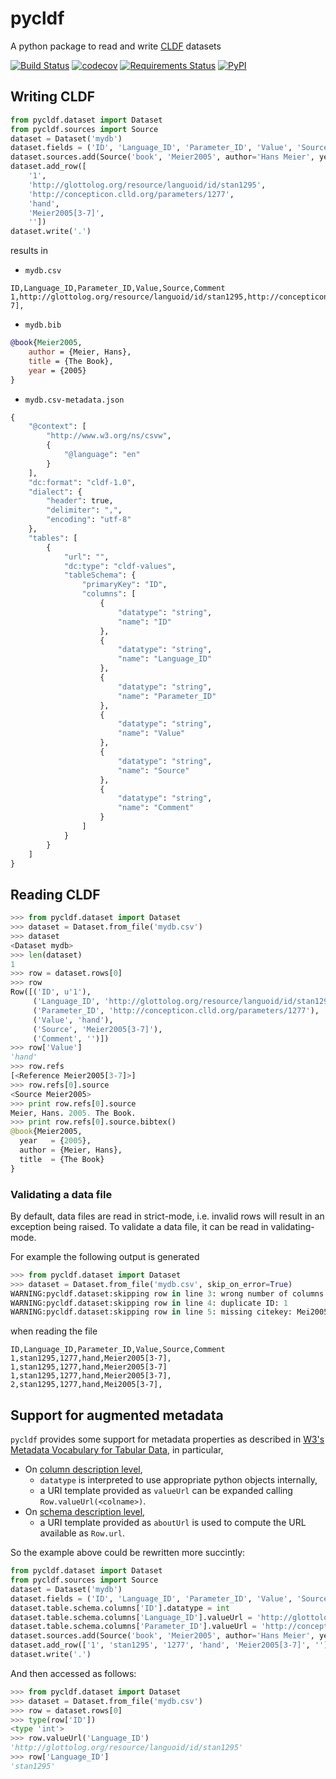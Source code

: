 pycldf
======

A python package to read and write [CLDF](http://cldf.clld.org) datasets

[![Build Status](https://travis-ci.org/glottobank/pycldf.svg?branch=master)](https://travis-ci.org/glottobank/pycldf)
[![codecov](https://codecov.io/gh/glottobank/pycldf/branch/master/graph/badge.svg)](https://codecov.io/gh/glottobank/pycldf)
[![Requirements Status](https://requires.io/github/glottobank/pycldf/requirements.svg?branch=master)](https://requires.io/github/glottobank/pycldf/requirements/?branch=master)
[![PyPI](https://img.shields.io/pypi/v/pycldf.svg)](https://pypi.python.org/pypi/pycldf)


Writing CLDF
------------

```python
from pycldf.dataset import Dataset
from pycldf.sources import Source
dataset = Dataset('mydb')
dataset.fields = ('ID', 'Language_ID', 'Parameter_ID', 'Value', 'Source', 'Comment')
dataset.sources.add(Source('book', 'Meier2005', author='Hans Meier', year='2005', title='The Book'))
dataset.add_row([
    '1', 
    'http://glottolog.org/resource/languoid/id/stan1295', 
    'http://concepticon.clld.org/parameters/1277', 
    'hand', 
    'Meier2005[3-7]', 
    ''])
dataset.write('.')
```

results in 

- `mydb.csv`
```
ID,Language_ID,Parameter_ID,Value,Source,Comment
1,http://glottolog.org/resource/languoid/id/stan1295,http://concepticon.clld.org/parameters/1277,hand,Meier2005[3-7],
```
- `mydb.bib`
```bibtex
@book{Meier2005,
    author = {Meier, Hans},
    title = {The Book},
    year = {2005}
}
```
- `mydb.csv-metadata.json`
```python
{
    "@context": [
        "http://www.w3.org/ns/csvw",
        {
            "@language": "en"
        }
    ],
    "dc:format": "cldf-1.0",
    "dialect": {
        "header": true,
        "delimiter": ",",
        "encoding": "utf-8"
    },
    "tables": [
        {
            "url": "",
            "dc:type": "cldf-values",
            "tableSchema": {
                "primaryKey": "ID",
                "columns": [
                    {
                        "datatype": "string",
                        "name": "ID"
                    },
                    {
                        "datatype": "string",
                        "name": "Language_ID"
                    },
                    {
                        "datatype": "string",
                        "name": "Parameter_ID"
                    },
                    {
                        "datatype": "string",
                        "name": "Value"
                    },
                    {
                        "datatype": "string",
                        "name": "Source"
                    },
                    {
                        "datatype": "string",
                        "name": "Comment"
                    }
                ]
            }
        }
    ]
}
```


Reading CLDF
------------

```python
>>> from pycldf.dataset import Dataset
>>> dataset = Dataset.from_file('mydb.csv')
>>> dataset
<Dataset mydb>
>>> len(dataset)
1
>>> row = dataset.rows[0]
>>> row
Row([('ID', u'1'), 
     ('Language_ID', 'http://glottolog.org/resource/languoid/id/stan1295'), 
     ('Parameter_ID', 'http://concepticon.clld.org/parameters/1277'), 
     ('Value', 'hand'), 
     ('Source', 'Meier2005[3-7]'), 
     ('Comment', '')])
>>> row['Value']
'hand'
>>> row.refs
[<Reference Meier2005[3-7]>]
>>> row.refs[0].source
<Source Meier2005>
>>> print row.refs[0].source
Meier, Hans. 2005. The Book.
>>> print row.refs[0].source.bibtex()
@book{Meier2005,
  year   = {2005},
  author = {Meier, Hans},
  title  = {The Book}
}
```


### Validating a data file

By default, data files are read in strict-mode, i.e. invalid rows will result in an exception
being raised. To validate a data file, it can be read in validating-mode.

For example the following output is generated

```python
>>> from pycldf.dataset import Dataset
>>> dataset = Dataset.from_file('mydb.csv', skip_on_error=True)
WARNING:pycldf.dataset:skipping row in line 3: wrong number of columns in row
WARNING:pycldf.dataset:skipping row in line 4: duplicate ID: 1
WARNING:pycldf.dataset:skipping row in line 5: missing citekey: Mei2005
```

when reading the file

```
ID,Language_ID,Parameter_ID,Value,Source,Comment
1,stan1295,1277,hand,Meier2005[3-7],
1,stan1295,1277,hand,Meier2005[3-7]
1,stan1295,1277,hand,Meier2005[3-7],
2,stan1295,1277,hand,Mei2005[3-7],
```


Support for augmented metadata
------------------------------

`pycldf` provides some support for metadata properties as described in 
[W3's Metadata Vocabulary for Tabular Data](https://www.w3.org/TR/tabular-metadata/), in particular,
- On [column description level](https://www.w3.org/TR/tabular-metadata/#dfn-column-description),
  - `datatype` is interpreted to use appropriate python objects internally,
  - a URI template provided as `valueUrl` can be expanded calling `Row.valueUrl(<colname>)`.
- On [schema description level](https://www.w3.org/TR/tabular-metadata/#dfn-schema-description),
  - a URI template provided as `aboutUrl` is used to compute the URL available as `Row.url`.

So the example above could be rewritten more succintly:

```python
from pycldf.dataset import Dataset
from pycldf.sources import Source
dataset = Dataset('mydb')
dataset.fields = ('ID', 'Language_ID', 'Parameter_ID', 'Value', 'Source', 'Comment')
dataset.table.schema.columns['ID'].datatype = int
dataset.table.schema.columns['Language_ID'].valueUrl = 'http://glottolog.org/resource/languoid/id/{Language_ID}'
dataset.table.schema.columns['Parameter_ID'].valueUrl = 'http://concepticon.clld.org/parameters/{Parameter_ID}'
dataset.sources.add(Source('book', 'Meier2005', author='Hans Meier', year='2005', title='The Book'))
dataset.add_row(['1', 'stan1295', '1277', 'hand', 'Meier2005[3-7]', ''])
dataset.write('.')
```

And then accessed as follows:

```python
>>> from pycldf.dataset import Dataset
>>> dataset = Dataset.from_file('mydb.csv')
>>> row = dataset.rows[0]
>>> type(row['ID'])
<type 'int'>
>>> row.valueUrl('Language_ID')
'http://glottolog.org/resource/languoid/id/stan1295'
>>> row['Language_ID']
'stan1295'
```
